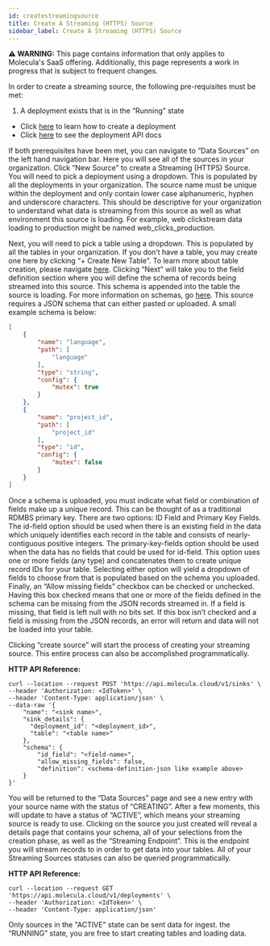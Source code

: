 ```yaml
---
id: createstreamingsource
title: Create A Streaming (HTTPS) Source
sidebar_label: Create A Streaming (HTTPS) Source
---
```


 **⚠ WARNING:** This page contains information that only applies to Molecula's SaaS offering. Additionally, this page represents a work in progress that is subject to frequent changes. 

In order to create a streaming source, the following pre-requisites must be met:

1. A deployment exists that is in the “Running” state
- Click [here](/setting-up-featurebase/saas/creating-deployment) to learn how to create a deployment
- Click [here](/reference/api/saas/controlplaneapi) to see the deployment API docs

If both prerequisites have been met, you can navigate to “Data Sources” on the left hand navigation bar. Here you will see all of the sources in your organization. Click “New Source” to create a Streaming (HTTPS) Source. You will need to pick a deployment using a dropdown. This is populated by all the deployments in your organization. The source name must be unique within the deployment and only contain lower case alphanumeric, hyphen and underscore characters. This should be descriptive for your organization to understand what data is streaming from this source as well as what environment this source is loading. For example, web clickstream data loading to production might be named web_clicks_production. 

Next, you will need to pick a table using a dropdown. This is populated by all the tables in your organization. If you don’t have a table, you may create one here by clicking “+ Create New Table”. To learn more about table creation, please navigate [here](/data-ingestion/saas/tables). Clicking “Next” will take you to the field definition section where you will define the schema of records being streamed into this source. This schema is appended into the table the source is loading. For more information on schemas, go [here](/data-ingestion/saas/streaming/streamingoverview). This source requires a JSON schema that can either pasted or uploaded. A small example schema is below:

```json
[
    {
        "name": "language",
        "path": [
            "language"
        ],
        "type": "string",
        "config": {
            "mutex": true
        }
    },
    {
        "name": "project_id",
        "path": [
            "project_id"
        ],
        "type": "id",
        "config": {
            "mutex": false
        }
    }
]
```

Once a schema is uploaded, you must indicate what field or combination of fields make up a unique record. This can be thought of as a traditional RDMBS primary key. There are two options: ID Field and Primary Key Fields. The id-field option should be used when there is an existing field in the data which uniquely identifies each record in the table and consists of nearly-contiguous positive integers. The primary-key-fields option should be used when the data has no fields that could be used for id-field. This option uses one or more fields (any type) and concatenates them to create unique record IDs for your table. Selecting either option will yield a dropdown of fields to choose from that is populated based on the schema you uploaded. Finally, an “Allow missing fields” checkbox can be checked or unchecked. Having this box checked means that one or more of the fields defined in the schema can be missing from the JSON records streamed in. If a field is missing, that field is left null with no bits set. If this box isn’t checked and a field is missing from the JSON records, an error will return and data will not be loaded into your table. 

Clicking “create source” will start the process of creating your streaming source. This entire process can also be accomplished programmatically.

**HTTP API Reference:**
```shell
curl --location --request POST 'https://api.molecula.cloud/v1/sinks' \
--header 'Authorization: <IdToken>' \
--header 'Content-Type: application/json' \
--data-raw '{    
    "name": "<sink name>",    
  	"sink_details": {
      "deployment_id": "<deployment_id>",
      "table": "<table name>"
    },
    "schema": {
        "id_field": "<field-name>",
        "allow_missing_fields": false,
        "definition": <schema-definition-json like example above>
    }
}'
```

You will be returned to the “Data Sources” page and see a new entry with your source name with the status of “CREATING”. After a few moments, this will update to have a status of “ACTIVE”, which means your streaming source is ready to use. Clicking on the source you just created will reveal a details page that contains your schema, all of your selections from the creation phase, as well as the “Streaming Endpoint”. This is the endpoint you will stream records to in order to get data into your tables. All of your Streaming Sources statuses can also be queried programmatically.

**HTTP API Reference:**
```shell
curl --location --request GET 'https://api.molecula.cloud/v1/deployments' \
--header 'Authorization: <IdToken>' \
--header 'Content-Type: application/json' 
```

Only sources in the "ACTIVE" state can be sent data for ingest.
the “RUNNING” state, you are free to start creating tables and loading data.
